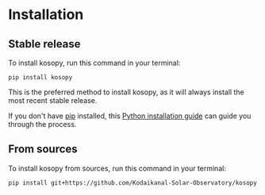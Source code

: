 # Installation

## Stable release

To install kosopy, run this command in your terminal:

```
pip install kosopy
```

This is the preferred method to install kosopy, as it will always install the most recent stable release.

If you don't have [pip](https://pip.pypa.io) installed, this [Python installation guide](http://docs.python-guide.org/en/latest/starting/installation/) can guide you through the process.

## From sources

To install kosopy from sources, run this command in your terminal:

```
pip install git+https://github.com/Kodaikanal-Solar-Observatory/kosopy
```
